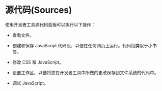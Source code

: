 # 源代码(Sources)

使用开发者工具源代码面板可以执行以下操作：

- 查看文件。

- 创建和保存 JavaScript 代码段，以便在任何网页上运行。代码段类似于小书签。

- 修改 CSS 和 JavaScript。

- 设置工作区，以便将您在开发者工具中所做的更改保存到文件系统的代码中。

- 调试 JavaScript。
